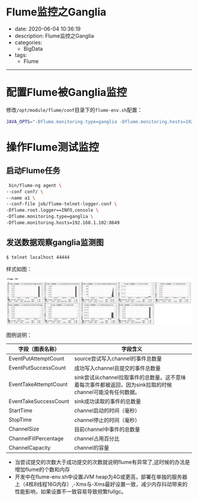 #   Flume监控之Ganglia
+ date: 2020-06-04 10:36:19
+ description: Flume监控之Ganglia
+ categories:
  - BigData
+ tags:
  - Flume
---
#   配置Flume被Ganglia监控
修改`/opt/module/flume/conf`目录下的`flume-env.sh`配置：
```bash
JAVA_OPTS="-Dflume.monitoring.type=ganglia -Dflume.monitoring.hosts=192.168.1.102:8649 -Xms100m -Xmx200m"
```


#   操作Flume测试监控
##  启动Flume任务
```bash
 bin/flume-ng agent \
--conf conf/ \
--name a1 \
--conf-file job/flume-telnet-logger.conf \
-Dflume.root.logger==INFO,console \
-Dflume.monitoring.type=ganglia \
-Dflume.monitoring.hosts=192.168.1.102:8649
```


##  发送数据观察ganglia监测图
```
$ telnet localhost 44444
```
样式如图：

![](../images/2020/09/20200907110403.png)

图例说明：

|字段（图表名称）        |字段含义|
|----|----|
|EventPutAttemptCount    |source尝试写入channel的事件总数量|
|EventPutSuccessCount    |成功写入channel且提交的事件总数量|
|EventTakeAttemptCount   |sink尝试从channel拉取事件的总数量。这不意味着每次事件都被返回，因为sink拉取的时候channel可能没有任何数据。|
|EventTakeSuccessCount   |sink成功读取的事件的总数量|
|StartTime               |channel启动的时间（毫秒）|
|StopTime                |channel停止的时间（毫秒）|
|ChannelSize             |目前channel中事件的总数量|
|ChannelFillPercentage   |channel占用百分比|
|ChannelCapacity         |channel的容量|


+   当尝试提交的次数大于成功提交的次数就说明flume有异常了,这时候的办法是增加flume的个数和内存
+   开发中在flume-env.sh中设置JVM heap为4G或更高，部署在单独的服务器上（4核8线程16G内存）,-Xmx与-Xms最好设置一致，减少内存抖动带来的性能影响，如果设置不一致容易导致频繁fullgc。

